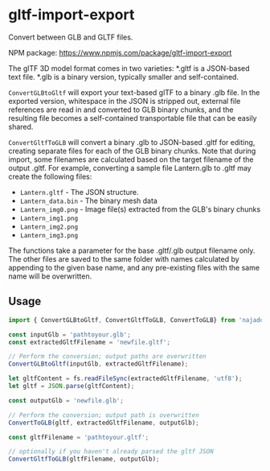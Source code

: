 # gltf-import-export
Convert between GLB and GLTF files.

NPM package: https://www.npmjs.com/package/gltf-import-export

The glTF 3D model format comes in two varieties: *.gltf is a JSON-based text file. *.glb is a binary version, typically smaller and self-contained.

`ConvertGLBtoGltf` will export your text-based glTF to a binary .glb file. In the exported version, whitespace in the JSON is stripped out, external file references are read in and converted to GLB binary chunks, and the resulting file becomes a self-contained transportable file that can be easily shared.

`ConvertGltfToGLB` will convert a binary .glb to JSON-based .gltf for editing, creating separate files for each of the GLB binary chunks. Note that during import, some filenames are calculated based on the target filename of the output .gltf. For example, converting a sample file Lantern.glb to .gltf may create the following files:

* `Lantern.gltf` - The JSON structure.
* `Lantern_data.bin` - The binary mesh data
* `Lantern_img0.png` - Image file(s) extracted from the GLB's binary chunks
* `Lantern_img1.png`
* `Lantern_img2.png`
* `Lantern_img3.png`

The functions take a parameter for the base .gltf/.glb output filename only. The other files are saved to the same folder with names calculated by appending to the given base name, and any pre-existing files with the same name will be overwritten.

## Usage

```javascript
import { ConvertGLBtoGltf, ConvertGltfToGLB, ConvertToGLB} from 'najadojo-gltf-import-export';

const inputGlb = 'pathtoyour.glb';
const extractedGltfFilename = 'newfile.gltf';

// Perform the conversion; output paths are overwritten
ConvertGLBtoGltf(inputGlb, extractedGltfFilename);

let gltfContent = fs.readFileSync(extractedGltfFilename, 'utf8');
let gltf = JSON.parse(gltfContent);

const outputGlb = 'newfile.glb';

// Perform the conversion; output path is overwritten
ConvertToGLB(gltf, extractedGltfFilename, outputGlb);

const gltfFilename = 'pathtoyour.gltf';

// optionally if you haven't already parsed the gltf JSON
ConvertGltfToGLB(gltfFilename, outputGlb);
```